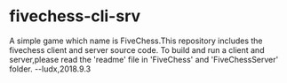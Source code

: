# fivechess-cli-srv
A simple game which name is FiveChess.This repository includes the fivechess client and server source code.
To build and run a client and server,please read the 'readme' file in 'FiveChess' and 'FiveChessServer' folder.
      --ludx,2018.9.3
